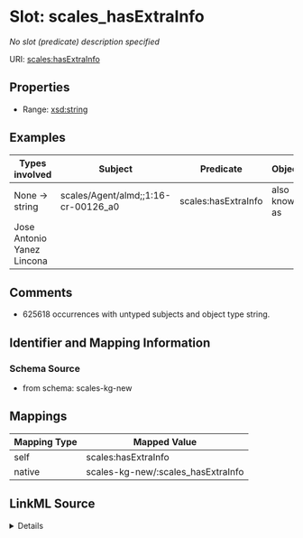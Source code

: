 

# Slot: scales_hasExtraInfo


_No slot (predicate) description specified_





URI: [scales:hasExtraInfo](http://schemas.scales-okn.org/rdf/scales#hasExtraInfo)



<!-- no inheritance hierarchy -->








## Properties

* Range: [xsd:string](xsd:string)






## Examples

| Types involved | Subject | Predicate | Object |
| --- | --- | --- | --- |
| None → string | scales/Agent/almd;;1:16-cr-00126_a0 | scales:hasExtraInfo | also known as
Jose Antonio Yanez Lincona |


## Comments

* 625618 occurrences with untyped subjects and object type string.

## Identifier and Mapping Information







### Schema Source


* from schema: scales-kg-new




## Mappings

| Mapping Type | Mapped Value |
| ---  | ---  |
| self | scales:hasExtraInfo |
| native | scales-kg-new/:scales_hasExtraInfo |




## LinkML Source

<details>

```yaml
name: scales_hasExtraInfo
description: No slot (predicate) description specified
comments:
- 625618 occurrences with untyped subjects and object type string.
examples:
- description: None → string
  object:
    example_object: 'also known as

      Jose Antonio Yanez Lincona'
    example_object_type: string
    example_predicate: scales:hasExtraInfo
    example_subject: scales/Agent/almd;;1:16-cr-00126_a0
    example_subject_type: None
from_schema: scales-kg-new
rank: 1000
slot_uri: scales:hasExtraInfo
alias: scales_hasExtraInfo
range: string

```
</details>
